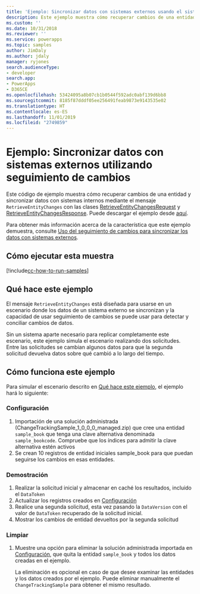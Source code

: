```yaml
---
title: 'Ejemplo: Sincronizar datos con sistemas externos usando el sistema de seguimiento de cambios (Common Data Service) | Microsoft Docs'
description: Este ejemplo muestra cómo recuperar cambios de una entidad y sincronizar datos con sistemas externos.
ms.custom: ''
ms.date: 10/31/2018
ms.reviewer: ''
ms.service: powerapps
ms.topic: samples
author: JimDaly
ms.author: jdaly
manager: ryjones
search.audienceType:
- developer
search.app:
- PowerApps
- D365CE
ms.openlocfilehash: 53424095a8b07cb1b0544f592adc0abf139d6bb8
ms.sourcegitcommit: 8185f87dddf05ee256491feab9873e9143535e02
ms.translationtype: HT
ms.contentlocale: es-ES
ms.lasthandoff: 11/01/2019
ms.locfileid: "2749859"
---
```

# <a name="sample-synchronize-data-with-external-systems-using-change-tracking"></a>Ejemplo: Sincronizar datos con sistemas externos utilizando seguimiento de cambios

<!-- https://docs.microsoft.com/dynamics365/customer-engagement/developer/sample-synchronize-data-external-systems-using-change-tracking -->

Este código de ejemplo muestra cómo recuperar cambios de una entidad y sincronizar datos con sistemas internos mediante el mensaje `RetrieveEntityChanges` con las clases [RetrieveEntityChangesRequest](https://docs.microsoft.com/dotnet/api/microsoft.xrm.sdk.messages.retrieveentitychangesrequest) y [RetrieveEntityChangesResponse](https://docs.microsoft.com/dotnet/api/microsoft.xrm.sdk.messages.retrieveentitychangesresponse). Puede descargar el ejemplo desde [aquí](https://github.com/Microsoft/PowerApps-Samples/tree/master/cds/orgsvc/C%23/Changetracking).

Para obtener más información acerca de la característica que este ejemplo demuestra, consulte [Uso del seguimiento de cambios para sincronizar los datos con sistemas externos](https://docs.microsoft.com/powerapps/developer/common-data-service/use-change-tracking-synchronize-data-external-systems).
<!-- The link above won't work until the topic is published -->

## <a name="how-to-run-this-sample"></a>Cómo ejecutar esta muestra

[!include[cc-how-to-run-samples](../../includes/cc-how-to-run-samples.md)]

## <a name="what-this-sample-does"></a>Qué hace este ejemplo

El mensaje `RetrieveEntityChanges` está diseñada para usarse en un escenario donde los datos de un sistema externo se sincronizan y la capacidad de usar seguimiento de cambios se puede usar para detectar y conciliar cambios de datos.

Sin un sistema aparte necesario para replicar completamente este escenario, este ejemplo simula el escenario realizando dos solicitudes. Entre las solicitudes se cambian algunos datos para que la segunda solicitud devuelva datos sobre qué cambió a lo largo del tiempo.

## <a name="how-this-sample-works"></a>Cómo funciona este ejemplo

Para simular el escenario descrito en [Qué hace este ejemplo](#what-this-sample-does), el ejemplo hará lo siguiente:

### <a name="setup"></a>Configuración

1. Importación de una solución administrada (ChangeTrackingSample_1_0_0_0_managed.zip) que cree una entidad `sample_book` que tenga una clave alternativa denominada `sample_bookcode`. Compruebe que los índices para admitir la clave alternativa estén activos
1. Se crean 10 registros de entidad iniciales sample_book para que puedan seguirse los cambios en esas entidades.

### <a name="demonstrate"></a>Demostración

1. Realizar la solicitud inicial y almacenar en caché los resultados, incluido el `DataToken`
1. Actualizar los registros creados en [Configuración](#setup)
1. Realice una segunda solicitud, esta vez pasando la `DataVersion` con el valor de `DataToken` recuperado de la solicitud inicial.
1. Mostrar los cambios de entidad devueltos por la segunda solicitud

### <a name="clean-up"></a>Limpiar

1. Muestre una opción para eliminar la solución administrada importada en [Configuración](#setup), que quita la entidad `sample_book` y todos los datos creadas en el ejemplo.

    La eliminación es opcional en caso de que desee examinar las entidades y los datos creados por el ejemplo. Puede eliminar manualmente el `ChangeTrackingSample` para obtener el mismo resultado.
